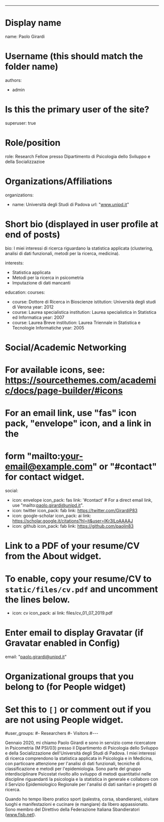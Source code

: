 ---
# Display name
name: Paolo Girardi

# Username (this should match the folder name)
authors:
- admin

# Is this the primary user of the site?
superuser: true

# Role/position
role: Research Fellow presso Dipartimento di Psicologia dello Sviluppo e della Socializzazioe

# Organizations/Affiliations
organizations:
- name: Università degli Studi di Padova
  url: "www.unipd.it"

# Short bio (displayed in user profile at end of posts)
bio: I miei interessi di ricerca riguardano la statistica applicata (clustering, analisi di dati funzionali, metodi per la ricerca, medicina).

interests:
- Statistica applicata
- Metodi per la ricerca in psicometria
- Imputazione di dati mancanti

education:
  courses:
  - course: Dottore di Ricerca in Bioscienze
    istitution: Università degli studi di Verona
    year: 2012
  - course: Laurea specialistica
    institution:  Laurea specialistica in Statistica ed Informatica
    year: 2007
  - course: Laurea Breve
    institution: Laurea Triennale in Statistica e Tecnologie Informatiche
    year: 2005

# Social/Academic Networking
# For available icons, see: https://sourcethemes.com/academic/docs/page-builder/#icons
#   For an email link, use "fas" icon pack, "envelope" icon, and a link in the
#   form "mailto:your-email@example.com" or "#contact" for contact widget.
social:
- icon: envelope
  icon_pack: fas
  link: '#contact'  # For a direct email link, use "mailto:paolo.girardi@unipd.it".
- icon: twitter
  icon_pack: fab
  link: https://twitter.com/GirardiP83
- icon: google-scholar
  icon_pack: ai
  link: https://scholar.google.it/citations?hl=it&user=IKr3ILoAAAAJ
- icon: github
  icon_pack: fab
  link: https://github.com/paolin83
# Link to a PDF of your resume/CV from the About widget.
# To enable, copy your resume/CV to `static/files/cv.pdf` and uncomment the lines below.
 - icon: cv
   icon_pack: ai
   link: files/cv_01_07_2019.pdf

# Enter email to display Gravatar (if Gravatar enabled in Config)
email: "paolo.girardi@unipd.it"

# Organizational groups that you belong to (for People widget)
#   Set this to `[]` or comment out if you are not using People widget.
#user_groups: 
#- Researchers
#- Visitors
#---

Gennaio 2020, mi chiamo Paolo Girardi e sono in servizio come ricercatore in Psicometria (M PSI/03) presso il Dipartimento di Psicologia dello Sviluppo e della Socializzazione dell'Università degli Studi di Padova. I miei interessi di ricerca comprendono la statistica applicata in Psicologia e in Medicina, con particoare attenzione per l'analisi di dati funzionali, tecniche di classificazione e metodi per l'epidemiologia. Sono parte del gruppo interdisciplinare Psicostat rivolto allo sviluppo di metodi quantitativi nelle discipline riguandanti la psicologia e la statistica in generale e collaboro con il Servizio Epidemiologico Regionale per l'analisi di dati sanitari e progetti di ricerca.

Quando ho tempo libero pratico sport (palestra, corsa, sbandierare), visitare luoghi e manifestazioni e cucinare (e mangiare) da libero appassionato. Sono membro del Direttivo della Federazione Italiana Sbandieratori (www.fisb.net).